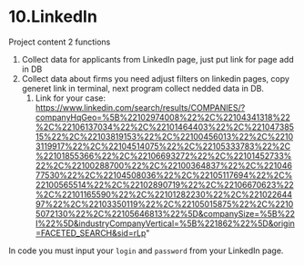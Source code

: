 # 10.LinkedIn

Project content 2 functions 
1. Collect data for applicants from LinkedIn page, just put link for page add in DB
2. Collect data about firms you need adjust filters on linkedin pages, copy generet link in terminal, next program collect nedded data in DB.
   1. Link for your case: https://www.linkedin.com/search/results/COMPANIES/?companyHqGeo=%5B%22102974008%22%2C%22104341318%22%2C%22106137034%22%2C%22101464403%22%2C%22104738515%22%2C%22103819153%22%2C%22100456013%22%2C%22103119917%22%2C%22104514075%22%2C%22105333783%22%2C%22101855366%22%2C%22106693272%22%2C%22101452733%22%2C%22100288700%22%2C%22100364837%22%2C%22104677530%22%2C%22104508036%22%2C%22105117694%22%2C%22100565514%22%2C%22102890719%22%2C%22106670623%22%2C%22101165590%22%2C%22101282230%22%2C%22102264497%22%2C%22103350119%22%2C%22105015875%22%2C%22105072130%22%2C%22105646813%22%5D&companySize=%5B%22I%22%5D&industryCompanyVertical=%5B%221862%22%5D&origin=FACETED_SEARCH&sid=rLp"

In code you must input your ```login``` and ```password``` from your LinkedIn page.